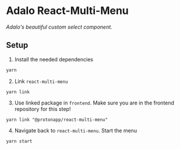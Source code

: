 # Adalo React-Multi-Menu

_Adalo's beautiful custom select component._

## Setup

1. Install the needed dependencies
```bash
yarn
```
2. Link `react-multi-menu`
```
yarn link
```
3. Use linked package in `frontend`. Make sure you are in the frontend repository for this step!
```
yarn link "@protonapp/react-multi-menu"
```
4. Navigate back to `react-multi-menu`. Start the menu
```
yarn start
```